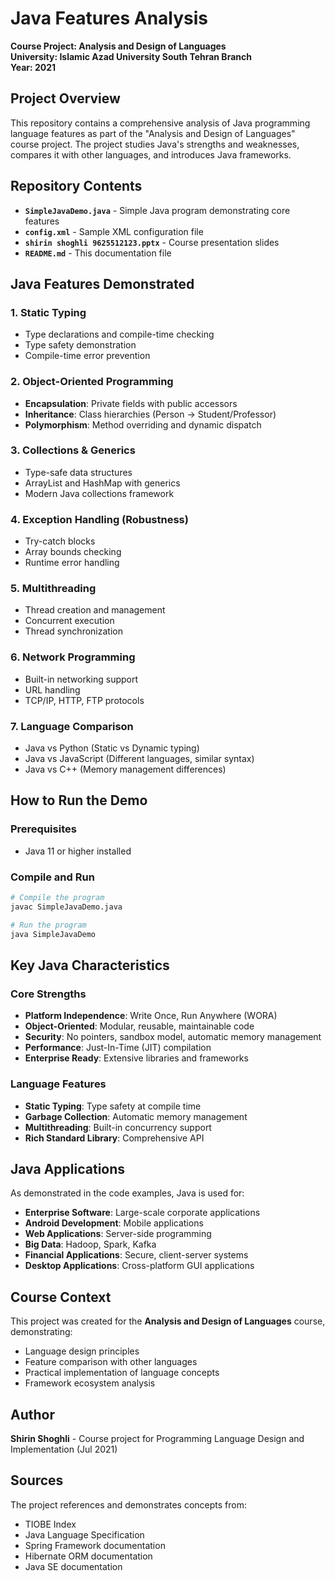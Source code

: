 # Java Features Analysis

**Course Project: Analysis and Design of Languages**   
**University: Islamic Azad University South Tehran Branch**  
**Year: 2021**

## Project Overview

This repository contains a comprehensive analysis of Java programming language features as part of the "Analysis and Design of Languages" course project. The project studies Java's strengths and weaknesses, compares it with other languages, and introduces Java frameworks.

## Repository Contents

- **`SimpleJavaDemo.java`** - Simple Java program demonstrating core features
- **`config.xml`** - Sample XML configuration file
- **`shirin shoghli 9625512123.pptx`** - Course presentation slides
- **`README.md`** - This documentation file

## Java Features Demonstrated

### 1. Static Typing
- Type declarations and compile-time checking
- Type safety demonstration
- Compile-time error prevention

### 2. Object-Oriented Programming
- **Encapsulation**: Private fields with public accessors
- **Inheritance**: Class hierarchies (Person → Student/Professor)
- **Polymorphism**: Method overriding and dynamic dispatch

### 3. Collections & Generics
- Type-safe data structures
- ArrayList and HashMap with generics
- Modern Java collections framework

### 4. Exception Handling (Robustness)
- Try-catch blocks
- Array bounds checking
- Runtime error handling

### 5. Multithreading
- Thread creation and management
- Concurrent execution
- Thread synchronization

### 6. Network Programming
- Built-in networking support
- URL handling
- TCP/IP, HTTP, FTP protocols

### 7. Language Comparison
- Java vs Python (Static vs Dynamic typing)
- Java vs JavaScript (Different languages, similar syntax)
- Java vs C++ (Memory management differences)

## How to Run the Demo

### Prerequisites
- Java 11 or higher installed

### Compile and Run
```bash
# Compile the program
javac SimpleJavaDemo.java

# Run the program
java SimpleJavaDemo
```

## Key Java Characteristics

### Core Strengths
- **Platform Independence**: Write Once, Run Anywhere (WORA)
- **Object-Oriented**: Modular, reusable, maintainable code
- **Security**: No pointers, sandbox model, automatic memory management
- **Performance**: Just-In-Time (JIT) compilation
- **Enterprise Ready**: Extensive libraries and frameworks

### Language Features
- **Static Typing**: Type safety at compile time
- **Garbage Collection**: Automatic memory management
- **Multithreading**: Built-in concurrency support
- **Rich Standard Library**: Comprehensive API

## Java Applications

As demonstrated in the code examples, Java is used for:
- **Enterprise Software**: Large-scale corporate applications
- **Android Development**: Mobile applications
- **Web Applications**: Server-side programming
- **Big Data**: Hadoop, Spark, Kafka
- **Financial Applications**: Secure, client-server systems
- **Desktop Applications**: Cross-platform GUI applications

## Course Context

This project was created for the **Analysis and Design of Languages** course, demonstrating:
- Language design principles
- Feature comparison with other languages
- Practical implementation of language concepts
- Framework ecosystem analysis

## Author

**Shirin Shoghli** - Course project for Programming Language Design and Implementation (Jul 2021)

## Sources

The project references and demonstrates concepts from:
- TIOBE Index
- Java Language Specification
- Spring Framework documentation
- Hibernate ORM documentation
- Java SE documentation
